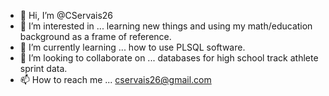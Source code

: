 - 👋 Hi, I’m @CServais26
- 👀 I’m interested in ... learning new things and using my math/education background as a frame of reference. 
- 🌱 I’m currently learning ... how to use PLSQL software.
- 💞️ I’m looking to collaborate on ... databases for high school track athlete sprint data.
- 📫 How to reach me ... cservais26@gmail.com

<!---
CServais26/CServais26 is a ✨ special ✨ repository because its `README.md` (this file) appears on your GitHub profile.
You can click the Preview link to take a look at your changes.
--->
